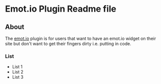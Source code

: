 # Emot.io Plugin Readme file

## About
The [emot.io](http://emot.io) plugin is for users that want to have an emot.io widget on their site but don't want to get their fingers dirty i.e. putting in code.

### List 

* List 1
* List 2
* List 3